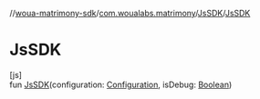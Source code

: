 //[woua-matrimony-sdk](../../../index.md)/[com.woualabs.matrimony](../index.md)/[JsSDK](index.md)/[JsSDK](-js-s-d-k.md)

# JsSDK

[js]\
fun [JsSDK](-js-s-d-k.md)(configuration: [Configuration](../-configuration/index.md), isDebug: [Boolean](https://kotlinlang.org/api/latest/jvm/stdlib/kotlin/-boolean/index.html))
